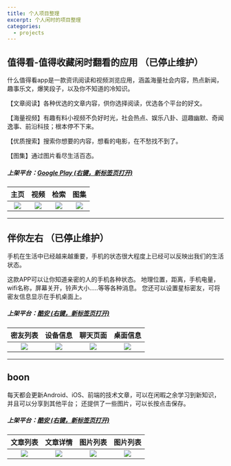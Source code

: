 ```yaml
---
title: 个人项目整理
excerpt: 个人闲时的项目整理 
categories:
  - projects
---
```


## 值得看-值得收藏闲时翻看的应用 （已停止维护）
什么值得看app是一款资讯阅读和视频浏览应用，涵盖海量社会内容，热点新闻，趣事乐文，爆笑段子，以及你不知道的冷知识。

【文章阅读】各种优选的文章内容，供你选择阅读，优选各个平台的好文。

【海量视频】有趣有料小视频不负好时光，社会热点、娱乐八卦、逗趣幽默、奇闻逸事、前沿科技；根本停不下来。

【优质搜索】搜索你想要的内容，想看的电影，在不愁找不到了。

【图集】通过图片看尽生活百态。

##### 上架平台：[Google Play (右键，新标签页打开)](https://play.google.com/store/apps/details?id=com.startialab.poste) 


| 主页 | 视频 | 检索 | 图集 |
|:------:|:------:|:------:|:------:|
|![](https://upload-images.jianshu.io/upload_images/1689895-dd0da48bc0045533.png?imageMogr2/auto-orient/strip%7CimageView2/2/w/1240)|![](https://upload-images.jianshu.io/upload_images/1689895-9ac231e9f1041c46.png?imageMogr2/auto-orient/strip%7CimageView2/2/w/1240)|![](https://upload-images.jianshu.io/upload_images/1689895-238fa31d772475ca.png?imageMogr2/auto-orient/strip%7CimageView2/2/w/1240)|![](https://upload-images.jianshu.io/upload_images/1689895-e49cb449114afda4.png?imageMogr2/auto-orient/strip%7CimageView2/2/w/1240)|

---

## 伴你左右 （已停止维护）

手机在生活中已经越来越重要，手机的状态很大程度上已经可以反映出我们的生活状态。

这款APP可以让你知道亲密的人的手机各种状态。
地理位置，距离，手机电量，wifi名称，屏幕关开，铃声大小.....等等各种消息。
您还可以设置星标密友，可将密友信息显示在手机桌面上。

##### 上架平台：[酷安  (右键，新标签页打开)]((https://www.coolapk.com/apk/com.lyl.myallforyou))

| 密友列表 | 设备信息 | 聊天页面 | 桌面信息 | 
|:------:|:------:|:------:|:------:|
|![](https://upload-images.jianshu.io/upload_images/1689895-caf66da12be2cd2d.png?imageMogr2/auto-orient/strip%7CimageView2/2/w/1240)|![](https://upload-images.jianshu.io/upload_images/1689895-a1b9a9fdcb14cf19.png?imageMogr2/auto-orient/strip%7CimageView2/2/w/1240)|![](https://upload-images.jianshu.io/upload_images/1689895-3865e8d3c512092d.png?imageMogr2/auto-orient/strip%7CimageView2/2/w/1240)|![](https://upload-images.jianshu.io/upload_images/1689895-138dc2e3a29b1f54.png?imageMogr2/auto-orient/strip%7CimageView2/2/w/1240)|

---

## boon 

每天都会更新Android、iOS、前端的技术文章，可以在闲暇之余学习到新知识，并且可以分享到其他平台； 
还提供了一些图片，可以长按点击保存。

##### 上架平台：[酷安 (右键，新标签页打开)](https://www.coolapk.com/apk/com.lyl.boon)

| 文章列表 | 文章详情 | 图片列表 | 图片列表 |
|:------:|:------:|:------:|:------:|
|![](https://upload-images.jianshu.io/upload_images/1689895-3f2d9463c83a8613.png?imageMogr2/auto-orient/strip%7CimageView2/2/w/1240)|![](https://upload-images.jianshu.io/upload_images/1689895-95e006092cbee760.png?imageMogr2/auto-orient/strip%7CimageView2/2/w/1240)|![](https://upload-images.jianshu.io/upload_images/1689895-43c9127f77fbbf20.png?imageMogr2/auto-orient/strip%7CimageView2/2/w/1240)|![](https://upload-images.jianshu.io/upload_images/1689895-dfed8419afac8e58.png?imageMogr2/auto-orient/strip%7CimageView2/2/w/1240)|